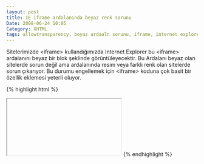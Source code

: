 ```yaml
---
layout: post
title: IE iframe ardalanında beyaz renk sorunu
Date: 2008-06-24 10:05
Category: XHTML
tags: allowtransparency, beyaz ardaaln sorunu, iframe, internet explorer, İnternet Tarayıcısı
---
```


Sitelerimizde <iframe\> kullandığımızda Internet Explorer bu <iframe\>
ardalanını beyaz bir blok şeklinde görüntüleyecektir. Bu Ardalanı beyaz
olan sitelerde sorun değil ama ardalanında resim veya farklı renk olan
sitelerde sorun çıkarıyor. Bu durumu engellemek için <iframe\> koduna
çok basit bir özellik eklemesi yeterli oluyor.


{% highlight html %}
<iframe allowtransparency="true"></iframe>
{% endhighlight %}
	
